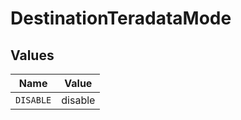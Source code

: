 # DestinationTeradataMode


## Values

| Name      | Value     |
| --------- | --------- |
| `DISABLE` | disable   |